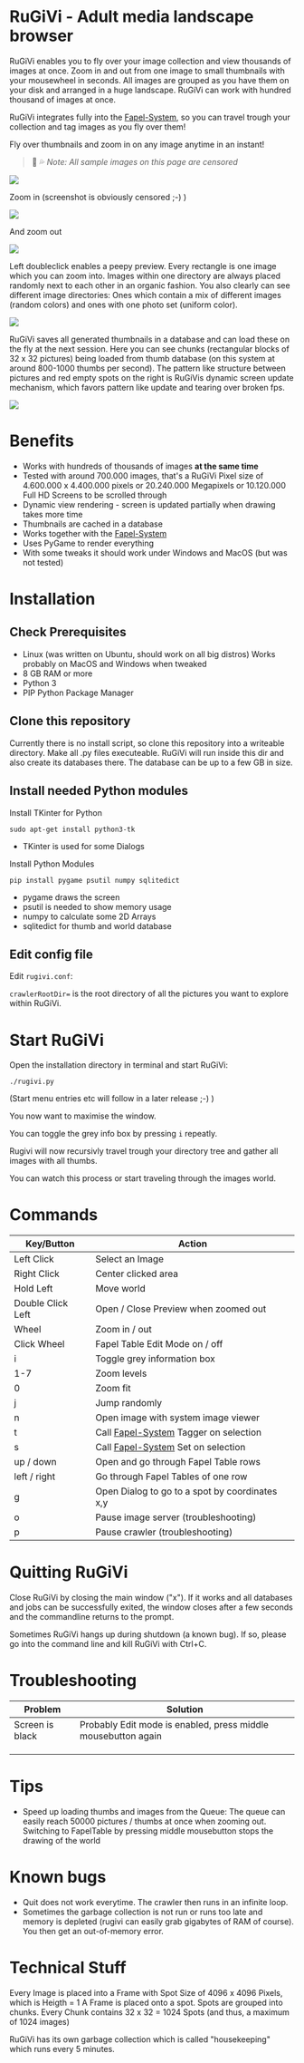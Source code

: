 # RuGiVi - Adult media landscape browser

RuGiVi enables you to fly over your image collection and view thousands of images at once. Zoom in and out from one image to small thumbnails with your mousewheel in seconds. All images are grouped as you have them on your disk and arranged in a huge landscape. RuGiVi can work with hundred thousand of images at once.

RuGiVi integrates fully into the [Fapel-System](https://github.com/pronopython/fapel-system), so you can travel trough your collection and tag images as you fly over them!

Fly over thumbnails and zoom in on any image anytime in an instant!

> :eggplant: :sweat_drops: *Note: All sample images on this page are censored*

![](img/7.jpg)

Zoom in (screenshot is obviously censored ;-) )

![](img/0.jpg)

And zoom out

![](img/1.jpg)

Left doubleclick enables a peepy preview.
Every rectangle is one image which you can zoom into.
Images within one directory are always placed randomly next to each other in an organic fashion. You also clearly can see different image directories: Ones which contain a mix of different images (random colors) and ones with one photo set (uniform color).

![](img/5.png)

RuGiVi saves all generated thumbnails in a database and can load these on the fly at the next session.
Here you can see chunks (rectangular blocks of 32 x 32 pictures) being loaded from thumb database (on this system at around 800-1000 thumbs per second).
The pattern like structure between pictures and red empty spots on the right is RuGiVis dynamic screen update mechanism, which favors pattern like update and tearing over broken fps.

![](img/8.png)

# Benefits

* Works with hundreds of thousands of images **at the same time**
* Tested with around 700.000 images, that's a RuGiVi Pixel size of 4.600.000 x 4.400.000 pixels or 20.240.000 Megapixels or 10.120.000 Full HD Screens to be scrolled through
* Dynamic view rendering - screen is updated partially when drawing takes more time
* Thumbnails are cached in a database
* Works together with the [Fapel-System](https://github.com/pronopython/fapel-system)
* Uses PyGame to render everything
* With some tweaks it should work under Windows and MacOS (but was not tested)





# Installation


## Check Prerequisites

* Linux (was written on Ubuntu, should work on all big distros) Works probably on MacOS and Windows when tweaked
* 8 GB RAM or more
* Python 3
* PIP Python Package Manager


## Clone this repository

Currently there is no install script, so clone this repository into a writeable directory.
Make all .py files executeable.
RuGiVi will run inside this dir and also create its databases there.
The database can be up to a few GB in size.

## Install needed Python modules

Install TKinter for Python

`sudo apt-get install python3-tk`

- TKinter is used for some Dialogs

Install Python Modules

`pip install pygame psutil numpy sqlitedict`

- pygame draws the screen
- psutil is needed to show memory usage
- numpy to calculate some 2D Arrays
- sqlitedict for thumb and world database

## Edit config file

Edit `rugivi.conf`:

`crawlerRootDir=` is the root directory of all the pictures you want to explore within RuGiVi.


# Start RuGiVi

Open the installation directory in terminal and start RuGiVi:


`./rugivi.py`

(Start menu entries etc will follow in a later release ;-) )

You now want to maximise the window.

You can toggle the grey info box by pressing `i` repeatly.

Rugivi will now recursivly travel trough your directory tree and gather all images with all thumbs.

You can watch this process or start traveling through the images world.


# Commands


|Key/Button       |Action                                                                              |
|-----------------|------------------------------------------------------------------------------------|
|Left Click       |Select an Image                                                                     |
|Right Click      |Center clicked area                                                                 |
|Hold Left        |Move world                                                                          |
|Double Click Left|Open / Close Preview when zoomed out                                                |
|Wheel            |Zoom in / out                                                                       |
|Click Wheel      |Fapel Table Edit Mode on / off                                                      |
|i                |Toggle grey information box                                                         |
|1-7              |Zoom levels                                                                         |
|0                |Zoom fit                                                                            |
|j                |Jump randomly                                                                       |
|n                |Open image with system image viewer                                                 |
|t                |Call [Fapel-System](https://github.com/pronopython/fapel-system) Tagger on selection|
|s                |Call [Fapel-System](https://github.com/pronopython/fapel-system) Set on selection   |
|up / down        |Open and go through Fapel Table rows                                                |
|left / right     |Go through Fapel Tables of one row                                                  |
|g                |Open Dialog to go to a spot by coordinates x,y                                      |
|o                |Pause image server (troubleshooting)                                                |
|p                |Pause crawler (troubleshooting)                                                     |





# Quitting RuGiVi

Close RuGiVi by closing the main window ("x"). If it works and all databases and jobs can be successfully exited, the window closes after a few seconds and the commandline returns to the prompt.

Sometimes RuGiVi hangs up during shutdown (a known bug). If so, please go into the command line and kill RuGiVi with Ctrl+C.

# Troubleshooting



|Problem        |Solution                                                     |
|---------------|-------------------------------------------------------------|
|Screen is black|Probably Edit mode is enabled, press middle mousebutton again|
|               |                                                             |
|               |                                                             |
|               |                                                             |



# Tips

* Speed up loading thumbs and images from the Queue: The queue can easily reach 50000 pictures / thumbs at once when zooming out. Switching to FapelTable by pressing middle mousebutton stops the drawing of the world

# Known bugs
* Quit does not work everytime. The crawler then runs in an infinite loop.
* Sometimes the garbage collection is not run or runs too late and memory is depleted (rugivi can easily grab gigabytes of RAM of course). You then get an out-of-memory error.


# Technical Stuff

Every Image is placed into a Frame with Spot Size of 4096 x 4096 Pixels, which is Heigth = 1
A Frame is placed onto a spot.
Spots are grouped into chunks. Every Chunk contains 32 x 32 = 1024 Spots (and thus, a maximum of 1024 images)

RuGiVi has its own garbage collection which is called "housekeeping" which runs every 5 minutes.
